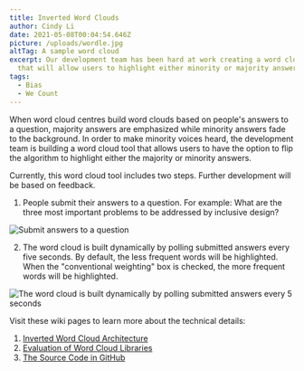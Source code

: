 ```yaml
---
title: Inverted Word Clouds
author: Cindy Li
date: 2021-05-08T00:04:54.646Z
picture: /uploads/wordle.jpg
altTag: A sample word cloud
excerpt: Our development team has been hard at work creating a word cloud tool
  that will allow users to highlight either minority or majority answers.
tags:
  - Bias
  - We Count
---
```

When word cloud centres build word clouds based on people's answers to a question, majority answers are emphasized while minority answers fade to the background. In order to make minority voices heard, the development team is building a word cloud tool that allows users to have the option to flip the algorithm to highlight either the majority or minority answers.

Currently, this word cloud tool includes two steps. Further development will be based on feedback.

1. People submit their answers to a question. For example: What are the three most important problems to be addressed by inclusive design?

![Submit answers to a question](/uploads/question.png)

2. The word cloud is built dynamically by polling submitted answers every five seconds. By default, the less frequent words will be highlighted. When the "conventional weighting" box is checked, the more frequent words will be highlighted.

![The word cloud is built dynamically by polling submitted answers every 5 seconds](/uploads/wordle.jpg)

Visit these wiki pages to learn more about the technical details:

1. [Inverted Word Cloud Architecture](https://fluidproject.atlassian.net/wiki/spaces/fluid/pages/11588419/Inverted+Word+Clouds+Architecture)
2. [Evaluation of Word Cloud Libraries](https://fluidproject.atlassian.net/wiki/spaces/fluid/pages/11588563/Evaluation+of+word+cloud+libraries)
3. [The Source Code in GitHub](https://github.com/inclusive-design/inverted-wordles/)
